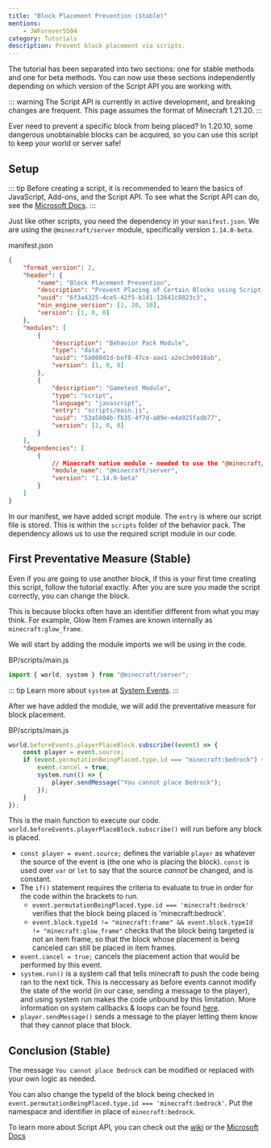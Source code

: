 ```yaml
---
title: "Block Placement Prevention (Stable)"
mentions:
    - JWForever5504
category: Tutorials
description: Prevent block placement via scripts.
---
```


The tutorial has been separated into two sections: one for stable methods and one for beta methods. You can now use these sections independently depending on which version of the Script API you are working with.

::: warning
The Script API is currently in active development, and breaking changes are frequent. This page assumes the format of Minecraft 1.21.20.
:::

Ever need to prevent a specific block from being placed? In 1.20.10, some dangerous unobtainable blocks can be acquired, so you can use this script to keep your world or server safe!

## Setup

::: tip
Before creating a script, it is recommended to learn the basics of JavaScript, Add-ons, and the Script API. To see what the Script API can do, see the [Microsoft Docs](https://learn.microsoft.com/en-us/minecraft/creator/scriptapi/).
:::

Just like other scripts, you need the dependency in your `manifest.json`. We are using the `@minecraft/server` module, specifically version `1.14.0-beta`.

<CodeHeader>manifest.json</CodeHeader>

```json
{
    "format_version": 2,
    "header": {
        "name": "Block Placement Prevention",
        "description": "Prevent Placing of Certain Blocks using Script API",
        "uuid": "6f3a4325-4ce5-42f5-b141-12641c8823c3",
        "min_engine_version": [1, 20, 10],
        "version": [1, 0, 0]
    },
    "modules": [
        {
            "description": "Behavior Pack Module",
            "type": "data",
            "uuid": "5a080d1d-bef8-47ce-aae1-a2ec3e0010ab",
            "version": [1, 0, 0]
        },
        {
            "description": "Gametest Module",
            "type": "script",
            "language": "javascript",
            "entry": "scripts/main.js",
            "uuid": "53a5804b-fb35-4f7d-a89e-e4a925fadb77",
            "version": [1, 0, 0]
        }
    ],
    "dependencies": [
        {
            // Minecraft native module - needed to use the "@minecraft/server" module
            "module_name": "@minecraft/server",
            "version": "1.14.0-beta"
        }
    ]
}
```

In our manifest, we have added script module. The `entry` is where our script file is stored. This is within the `scripts` folder of the behavior pack. The dependency allows us to use the required script module in our code.

<FolderView
	:paths="[
		'BP/manifest.json',
		'BP/pack_icon.png',
        'BP/scripts/main.js'
	]"
/>

## First Preventative Measure (Stable)

Even if you are going to use another block, if this is your first time creating this script, follow the tutorial exactly. After you are sure you made the script correctly, you can change the block.

This is because blocks often have an identifier different from what you may think. For example, Glow Item Frames are known internally as `minecraft:glow_frame`.

We will start by adding the module imports we will be using in the code.

<CodeHeader>BP/scripts/main.js</CodeHeader>

```js
import { world, system } from "@minecraft/server";
```

::: tip
Learn more about `system` at [System Events](/scripting/script-server#events).
:::

After we have added the module, we will add the preventative measure for block placement.

<CodeHeader>BP/scripts/main.js</CodeHeader>

```js
world.beforeEvents.playerPlaceBlock.subscribe((event) => {
    const player = event.source;
    if (event.permutationBeingPlaced.type.id === "minecraft:bedrock") {
        event.cancel = true;
        system.run(() => {
            player.sendMessage("You cannot place Bedrock");
        });
    }
});
```

This is the main function to execute our code. `world.beforeEvents.playerPlaceBlock.subscribe()` will run before any block is placed.

-   `const player = event.source;` defines the variable `player` as whatever the source of the event is (the one who is placing the block). `const` is used over `var` or `let` to say that the source _cannot_ be changed, and is constant.
-   The `if()` statement requires the criteria to evaluate to true in order for the code within the brackets to run.
    -   `event.permutationBeingPlaced.type.id === 'minecraft:bedrock'` verifies that the block being placed is 'minecraft:bedrock'.
    -   `event.block.typeId != "minecraft:frame" && event.block.typeId != "minecraft:glow_frame"` checks that the block being targeted is not an item frame, so that the block whose placement is being canceled can still be placed in item frames.
-   `event.cancel = true;` cancels the placement action that would be performed by this event.
-   `system.run()` is a system call that tells minecraft to push the code being ran to the next tick. This is neccessary as before events cannot modify the state of the world (in our case, sending a message to the player), and using system run makes the code unbound by this limitation. More information on system callbacks & loops can be found [here](https://learn.microsoft.com/en-us/minecraft/creator/documents/systemrunguide).
-   `player.sendMessage()` sends a message to the player letting them know that they cannot place that block.

## Conclusion (Stable)

The message `You cannot place Bedrock` can be modified or replaced with your own logic as needed.

You can also change the typeId of the block being checked in `event.permutationBeingPlaced.type.id === 'minecraft:bedrock'`. Put the namespace and identifier in place of `minecraft:bedrock`.

To learn more about Script API, you can check out the [wiki](/scripting/starting-scripts) or the [Microsoft Docs](https://learn.microsoft.com/en-us/minecraft/creator/documents/scriptdevelopertools)

